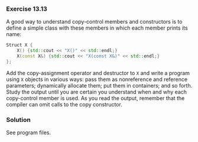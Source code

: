 ### Exercise 13.13

A good way to understand copy-control members and constructors is to define a
simple class with these members in which each member prints its name:

```cpp
Struct X {
    X() {std::cout << "X()" << std::endl;}
    X(const X&) {std::cout << "X(const X&)" << std::endl;}
};
```

Add the copy-assignment operator and destructor to `X` and write a program using
`X` objects in various ways: pass them as nonreference and reference parameters;
dynamically allocate them; put them in containers; and so forth. Study the
output until you are certain you understand when and why each copy-control
member is used. As you read the output, remember that the compiler can omit
calls to the copy constructor.

### Solution

See program files.
